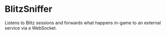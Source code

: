 # BlitzSniffer

Listens to Blitz sessions and forwards what happens in-game to an external service via a WebSocket.
